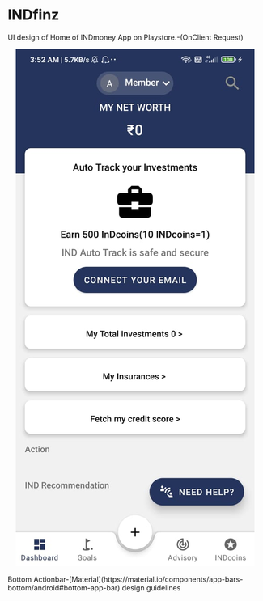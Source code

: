 # INDfinz
UI design of Home of INDmoney App on Playstore.-(OnClient Request)
<p align="center">
<img src="https://github.com/ashokas058/INDfinz/blob/master/WhatsApp%20Image%202021-04-29%20at%203.22.53%20PM%20(1).jpeg"
  alt="Home UI">
</p>
Bottom Actionbar-[Material](https://material.io/components/app-bars-bottom/android#bottom-app-bar) design guidelines
